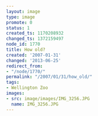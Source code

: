 ```yaml
---
layout: image
type: image
promote: 0
status: 1
created_ts: 1170208932
changed_ts: 1372159497
node_id: 1770
title: How old?
created: '2007-01-31'
changed: '2013-06-25'
redirect_from:
- "/node/1770/"
permalink: "/2007/01/31/how_old/"
tags:
- Wellington Zoo
images:
- src: image/images/IMG_3256.JPG
  name: IMG_3256.JPG
---
```


